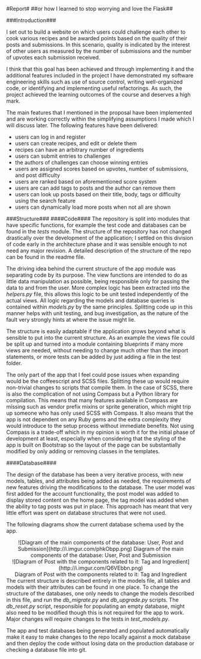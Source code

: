 #Report#
##or how I learned to stop worrying and love the Flask##


###Introduction###
	
I set out to build a website on which users could challenge each other to cook various recipes and be awarded points based on the quality of their posts and submissions. In this scenario, quality is indicated by the interest of other users as measured by the number of submissions and the number of upvotes each submission received.

I think that this goal has been achieved and through implementing it and the additional features included in the project I have demonstrated my software engineering skills such as use of source control, writing well-organized code, or identifying and implementing useful refactorings. As such, the project achieved the learning outcomes of the course and deserves a high mark.

The main features that I mentioned in the proposal have been implemented and are working correctly within the simplifying assumptions I made which I will discuss later. The following features have been delivered:

- users can log in and register
- users can create recipes, and edit or delete them
- recipes can have an arbitrary number of ingredients
- users can submit entries to challenges
- the authors of challenges can choose winning entries
- users are assigned scores based on upvotes, number of submissions, and post difficulty
- users are ranked based on aforementioned score system
- users are can add tags to posts and the author can remove them
- users can look up posts based on their title, body, tags or difficulty using the search feature
- users can dynamically load more posts when not all are shown



###Structure###
####Code####
The repository is split into modules that have specific functions, for example the test code and databases can be found in the *tests* module. The structure of the repository has not changed drastically over the development of the application; I settled on this division of code early in the architecture phase and it was sensible enough to not need any major revision. A detailed description of the structure of the repo can be found in the readme file.

The driving idea behind the current structure of the app module was separating code by its purpose. The view functions are intended to do as little data manipulation as possible, being responsible only for passing the data to and from the user. More complex logic has been extracted into the *helpers.py* file, this allows this logic to be unit tested independently of the actual views. All logic regarding the models and database queries is contained within *models.py* by the same principles. Splitting code up in this manner helps with unit testing, and bug investigation, as the nature of the fault very strongly hints at where the issue might lie.

The structure is easily adaptable if the application grows beyond what is sensible to put into the current structure. As an example the views file could be split up and turned into a module containing blueprints if many more views are needed, without needing to change much other than the import statements, or more tests can be added by just adding a file in the test folder.

The only part of the app that I feel could pose issues when expanding would be the coffeescript and SCSS files. Splitting these up would require non-trivial changes to scripts that compile them. In the case of SCSS, there is also the complication of not using Compass but a Python library for compilation. This means that many features available in Compass are missing such as vendor prefix mixins or sprite generation, which might trip up someone who has only used SCSS with Compass. It also means that the app is not dependent on any Ruby gems and the extra complexity they would introduce to the setup process without immediate benefits. Not using Compass is a trade-off which in my opinion is worth it for the initial phase of development at least, especially when considering that the styling of the app is built on Bootstrap so the layout of the page can be substantially modified by only adding or removing classes in the templates.

####Database####

The design of the database has been a very iterative process, with new models, tables, and attributes being added as needed, the requirements of new features driving the modifications to the database. The user model was first added for the account functionality, the post model was added to display stored content on the home page, the tag model was added when the ability to tag posts was put in place. This approach has meant that very little effort was spent on database structures that were not used. 

The following diagrams show the current database schema used by the app.

<span style="display:block; text-align: center"> 
![Diagram of the main components of the database: User, Post and Submission](http://i.imgur.com/phkObpp.png)
<span>Diagram of the main components of the database: User, Post and Submission</span>
</span>

<span style="float: right; display:block; text-align: center">
![Diagram of Post with the components related to it: Tag and Ingredient](http://i.imgur.com/Q6VEbbn.png)
<span style="display: block; margin: 0 auto">Diagram of Post with the components related to it: Tag and Ingredient</span>
</span>

The current structure is described entirely in the models file, all tables and models with their attributes can be found in one place. To change the structure of the databases, one only needs to change the models described in this file, and run the *db\_migrate.py* and *db\_upgrade.py* scripts. The *db\_reset.py* script, responsible for populating an empty database, might also need to be modified though this is not required for the app to work. Major changes will require changes to the tests in *test\_models.py*.

The app and test databases being generated and populated automatically make it easy to make changes to the repo locally against a mock database and then deploy the code without losing data on the production database or checking a database file into git. 